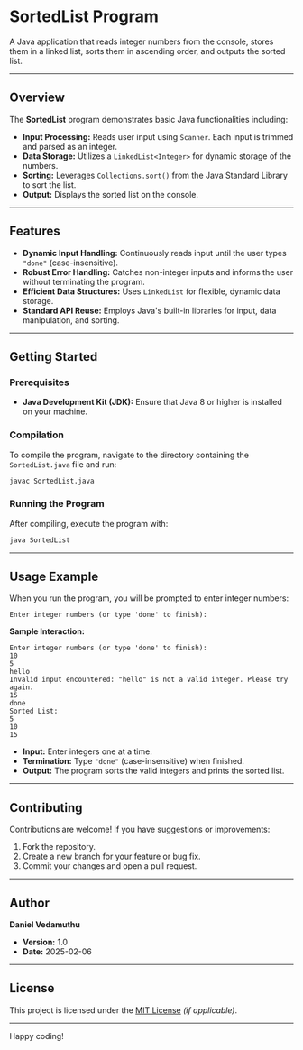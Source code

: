 # SortedList Program

A Java application that reads integer numbers from the console, stores them in a linked list, sorts them in ascending order, and outputs the sorted list.

---

## Overview

The **SortedList** program demonstrates basic Java functionalities including:
- **Input Processing:** Reads user input using `Scanner`. Each input is trimmed and parsed as an integer.
- **Data Storage:** Utilizes a `LinkedList<Integer>` for dynamic storage of the numbers.
- **Sorting:** Leverages `Collections.sort()` from the Java Standard Library to sort the list.
- **Output:** Displays the sorted list on the console.

---

## Features

- **Dynamic Input Handling:** Continuously reads input until the user types `"done"` (case-insensitive).
- **Robust Error Handling:** Catches non-integer inputs and informs the user without terminating the program.
- **Efficient Data Structures:** Uses `LinkedList` for flexible, dynamic data storage.
- **Standard API Reuse:** Employs Java's built-in libraries for input, data manipulation, and sorting.

---

## Getting Started

### Prerequisites

- **Java Development Kit (JDK):** Ensure that Java 8 or higher is installed on your machine.

### Compilation

To compile the program, navigate to the directory containing the `SortedList.java` file and run:

```bash
javac SortedList.java
```

### Running the Program

After compiling, execute the program with:

```bash
java SortedList
```

---

## Usage Example

When you run the program, you will be prompted to enter integer numbers:

```
Enter integer numbers (or type 'done' to finish):
```

**Sample Interaction:**

```
Enter integer numbers (or type 'done' to finish):
10
5
hello
Invalid input encountered: "hello" is not a valid integer. Please try again.
15
done
Sorted List:
5
10
15
```

- **Input:** Enter integers one at a time.
- **Termination:** Type `"done"` (case-insensitive) when finished.
- **Output:** The program sorts the valid integers and prints the sorted list.

---

## Contributing

Contributions are welcome! If you have suggestions or improvements:
1. Fork the repository.
2. Create a new branch for your feature or bug fix.
3. Commit your changes and open a pull request.

---

## Author

**Daniel Vedamuthu**

- **Version:** 1.0  
- **Date:** 2025-02-06

---

## License

This project is licensed under the [MIT License](LICENSE) *(if applicable)*.

---

Happy coding!

